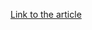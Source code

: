 [Link to the article](https://thehackernews.com/2025/06/weekly-recap-chrome-0-day-73-tbps-ddos.html)
